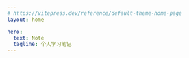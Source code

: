 ```yaml
---
# https://vitepress.dev/reference/default-theme-home-page
layout: home

hero:
  text: Note
  tagline: 个人学习笔记
---
```


